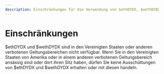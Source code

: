 ```yaml
---
description: Einschränkungen für die Verwendung von $ethDYDX, $wethDYDX und dYdX v3.
---
```


# Einschränkungen

$ethDYDX und $wethDYDX sind in den Vereinigten Staaten oder anderen verbotenen Geltungsbereichen nicht verfügbar. Wenn Sie in den Vereinigten Staaten von Amerika oder in einem anderen verbotenen Geltungsbereich ansässig sind oder dort ihren Sitz haben, dürfen Sie keine Ausschüttungen von $ethDYDX und $wethDYDX erhalten oder mit diesen handeln.

